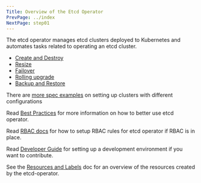 ```yaml
---
Title: Overview of the Etcd Operator
PrevPage: ../index
NextPage: step01
---
```


The etcd operator manages etcd clusters deployed to Kubernetes and automates tasks related to operating an etcd cluster.

- [Create and Destroy](https://github.com/coreos/etcd-operator#create-and-destroy-an-etcd-cluster)
- [Resize](https://github.com/coreos/etcd-operator#resize-an-etcd-cluster)
- [Failover](https://github.com/coreos/etcd-operator#failover)
- [Rolling upgrade](https://github.com/coreos/etcd-operator#upgrade-an-etcd-cluster)
- [Backup and Restore](https://github.com/coreos/etcd-operator#backup-and-restore-an-etcd-cluster)

There are [more spec examples](https://github.com/coreos/etcd-operator/blob/master/doc/user/spec_examples.md) on setting up clusters with different configurations

Read [Best Practices](https://github.com/coreos/etcd-operator/blob/master/doc/best_practices.md) for more information on how to better use etcd operator.

Read [RBAC docs](https://github.com/coreos/etcd-operator/blob/master/doc/user/rbac.md) for how to setup RBAC rules for etcd operator if RBAC is in place.

Read [Developer Guide](https://github.com/coreos/etcd-operator/blob/master/doc/dev/developer_guide.md) for setting up a development environment if you want to contribute.

See the [Resources and Labels](https://github.com/coreos/etcd-operator/blob/master/doc/user/resource_labels.md) doc for an overview of the resources created by the etcd-operator.
